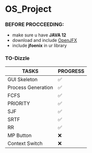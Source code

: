 # OS_Project

### BEFORE PROCCEEDING:
* make sure u have **JAVA 12**
* download and include [OpenJFX](https://openjfx.io/openjfx-docs/#install-javafx)
* include **jfoenix** in ur library

### TO-Dizzle
TASKS | PROGRESS
-|-
GUI Skeleton | ✅
Process Generation | ✅
FCFS | ✅
PRIORITY | ✅
SJF | ✅
SRTF | ✅
RR | ✅
MP Button | ❌
Context Switch | ❌
